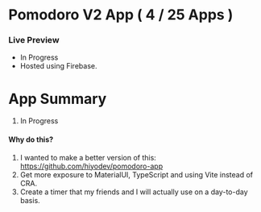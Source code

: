 # Pomodoro V2 App ( 4 / 25 Apps )
### Live Preview
- In Progress
- Hosted using Firebase.

# App Summary
1. In Progress

#### Why do this?
1. I wanted to make a better version of this: https://github.com/hiyodev/pomodoro-app
2. Get more exposure to MaterialUI, TypeScript and using Vite instead of CRA.
3. Create a timer that my friends and I will actually use on a day-to-day basis. 
